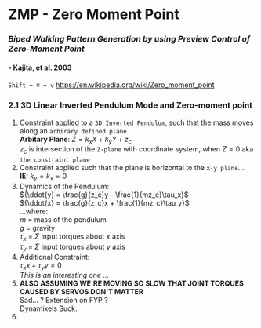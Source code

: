 # ZMP - Zero Moment Point
### _Biped Walking Pattern Generation by using Preview Control of Zero-Moment Point_
#### - Kajita, et al. 2003
`Shift + ⌘ + v`
https://en.wikipedia.org/wiki/Zero_moment_point
### __2.1__ 3D Linear Inverted Pendulum Mode and Zero-moment point
1. Constraint applied to a `3D Inverted Pendulum`, such that the mass moves along an `arbirary defined plane`.  
    __Arbitary Plane__: ${Z = k_xX + k_yY + z_c}$  
    ${z_c}$ is intersection of the `Z-plane` with coordinate system, when ${Z = 0}$ aka `the constraint plane`
2. Constraint applied such that the plane is horizontal to the `x-y plane`...     
  __IE:__ ${k_y = k_x =0}$
3. Dynamics of the Pendulum:  
    ${\ddot{y} = \frac{g}{z_c}y - \frac{1}{mz_c}\tau_x}$  
    ${\ddot{x} = \frac{g}{z_c}x + \frac{1}{mz_c}\tau_y}$  
    ...where:  
    $m$ = mass of the pendulum  
    $g$ = gravity  
    $\tau_x$ = $\Sigma$ input torques about $x$ axis  
    $\tau_y$ = $\Sigma$ input torques about $y$ axis
4. Additional Constraint:     
    ${\tau_xx + \tau_yy = 0}$   
    _This is an interesting one ..._
5. __ALSO ASSUMING WE'RE MOVING SO SLOW THAT JOINT TORQUES CAUSED BY SERVOS DON'T MATTER__  
    Sad... ? Extension on FYP ?     
    Dynamixels Suck.
6. 